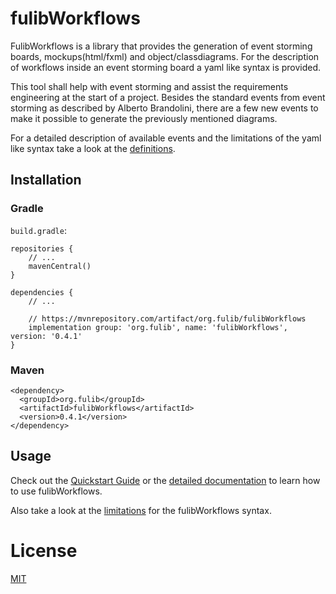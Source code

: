 # fulibWorkflows

FulibWorkflows is a library that provides the generation of event storming boards, mockups(html/fxml) and object/classdiagrams.
For the description of workflows inside an event storming board a yaml like syntax is provided.

This tool shall help with event storming and assist the requirements engineering at the start of a project.
Besides the standard events from event storming as described by Alberto Brandolini, there are a few new events to
make it possible to generate the previously mentioned diagrams.

For a detailed description of available events and the limitations of the yaml like syntax take a look at the
[definitions](docs/definitions/README.md).

## Installation
### Gradle
`build.gradle`:

```
repositories {
    // ...
    mavenCentral()
}

dependencies {
    // ...
    
    // https://mvnrepository.com/artifact/org.fulib/fulibWorkflows
    implementation group: 'org.fulib', name: 'fulibWorkflows', version: '0.4.1'
}
```

### Maven
```
<dependency>
  <groupId>org.fulib</groupId>
  <artifactId>fulibWorkflows</artifactId>
  <version>0.4.1</version>
</dependency>
```

## Usage
Check out the [Quickstart Guide](docs/quickstart/README.md) or the [detailed documentation](docs/definitions/README.md) to learn how to use fulibWorkflows.

Also take a look at the [limitations](docs/limitations/README.md) for the fulibWorkflows syntax.

# License
[MIT](https://github.com/fujaba/fulibWorkflows/blob/main/LICENSE.md)
